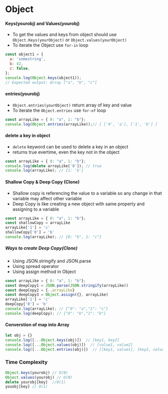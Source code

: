 # Object

#### Keys(yourobj) and Values(yourobj)
- To get the values and keys from object should use `Object.Keys(yourObject)` or `Object.values(yourObject)`
- To iterate the Object use `for-in` loop

```js
const object1 = {
  a: 'somestring',
  b: 42,
  c: false,
};
console.log(Object.keys(object1));
// Expected output: Array ["a", "b", "c"]
```

#### entries(yourobj)

- `Object.entries(yourObject)` return array of key and value 
- To iterate the `Object.entries` use `for-of` loop

```js
const arrayLike = { 0: "a", 1: "b"};
console.log(Object.entries(arrayLike));// [ ['0', 'a'], ['1', 'b'] ]
```
#### delete a key in object

- `delete` keyword can be used to delete a key in an object
-  returns true evertime, even the key not in the object

```js
const arrayLike = { 0: "a", 1: "b"};
console.log(delete arrayLike['0']); // true
console.log(arrayLike); // {1: 'b'}
```
#### Shallow Copy & Deep Copy (Clone)

- Shallow copy is referencing the value to a variable so any change in that variable may affect other variable
- Deep Copy is like creating a new object with same property and assigning to a variable

```js
const arrayLike = { 0: "a", 1: "b"};
const shallowCopy = arrayLike
arrayLike['1'] = 'c'
shallowCopy['0'] = 'b'
console.log(arrayLike); // {0: "b", 1: "c"}
```

##### Ways to create Deep Copy(Clone)

- Using JSON.stringify and JSON.parse
- Using spread operator
- Using assign method in Object

```js
const arrayLike = { 0: "a", 1: "b"};
const deepCopy1 = JSON.parse(JSON.stringify(arrayLike))
const deepCopy2 = {..arrayLike}
const deepCopy3 = Object.assign({}, arrayLike)
arrayLike['1'] = 'c'
deepCopy['0'] = 'b'
console.log(arrayLike); // {"0": "a","1": "c"}
console.log(deepCopy); // {"0": "b","1": "b"}
```


#### Converstion of map into Array 

```javascript
let obj = {}
console.log([...Object.keys(obj)])  // [key1, key2]
console.log([...Object.values(obj)])  // [value1, value2]
console.log([...Object.entries(obj)])  // [[key1, value1], [key2, value2]]
```

### Time Complexity

```js
Object.keys(yourobj) // O(N)
Object.values(yourobj) // O(N)
delete yourobj[key]  //O(1)
youobj[key] // O(1)
```